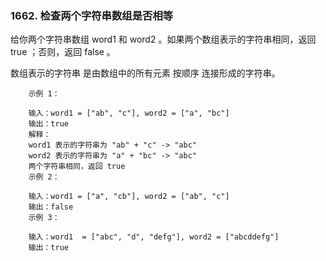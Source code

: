 ### 1662. 检查两个字符串数组是否相等



给你两个字符串数组 word1 和 word2 。如果两个数组表示的字符串相同，返回 true ；否则，返回 false 。

数组表示的字符串 是由数组中的所有元素 按顺序 连接形成的字符串。

 
```
    示例 1：
    
    输入：word1 = ["ab", "c"], word2 = ["a", "bc"]
    输出：true
    解释：
    word1 表示的字符串为 "ab" + "c" -> "abc"
    word2 表示的字符串为 "a" + "bc" -> "abc"
    两个字符串相同，返回 true
    示例 2：
    
    输入：word1 = ["a", "cb"], word2 = ["ab", "c"]
    输出：false
    示例 3：
    
    输入：word1  = ["abc", "d", "defg"], word2 = ["abcddefg"]
    输出：true
```
